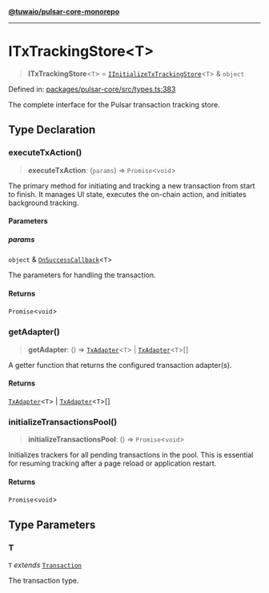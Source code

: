 [**@tuwaio/pulsar-core-monorepo**](../../../README.md)

***

# ITxTrackingStore\<T\>

> **ITxTrackingStore**\<`T`\> = [`IInitializeTxTrackingStore`](../interfaces/IInitializeTxTrackingStore.md)\<`T`\> & `object`

Defined in: [packages/pulsar-core/src/types.ts:383](https://github.com/TuwaIO/pulsar-core/blob/36ff61e9e8d908e475c7475f7c6c5f5fe7eec72c/packages/pulsar-core/src/types.ts#L383)

The complete interface for the Pulsar transaction tracking store.

## Type Declaration

### executeTxAction()

> **executeTxAction**: (`params`) => `Promise`\<`void`\>

The primary method for initiating and tracking a new transaction from start to finish.
It manages UI state, executes the on-chain action, and initiates background tracking.

#### Parameters

##### params

`object` & [`OnSuccessCallback`](OnSuccessCallback.md)\<`T`\>

The parameters for handling the transaction.

#### Returns

`Promise`\<`void`\>

### getAdapter()

> **getAdapter**: () => [`TxAdapter`](TxAdapter.md)\<`T`\> \| [`TxAdapter`](TxAdapter.md)\<`T`\>[]

A getter function that returns the configured transaction adapter(s).

#### Returns

[`TxAdapter`](TxAdapter.md)\<`T`\> \| [`TxAdapter`](TxAdapter.md)\<`T`\>[]

### initializeTransactionsPool()

> **initializeTransactionsPool**: () => `Promise`\<`void`\>

Initializes trackers for all pending transactions in the pool.
This is essential for resuming tracking after a page reload or application restart.

#### Returns

`Promise`\<`void`\>

## Type Parameters

### T

`T` *extends* [`Transaction`](Transaction.md)

The transaction type.
